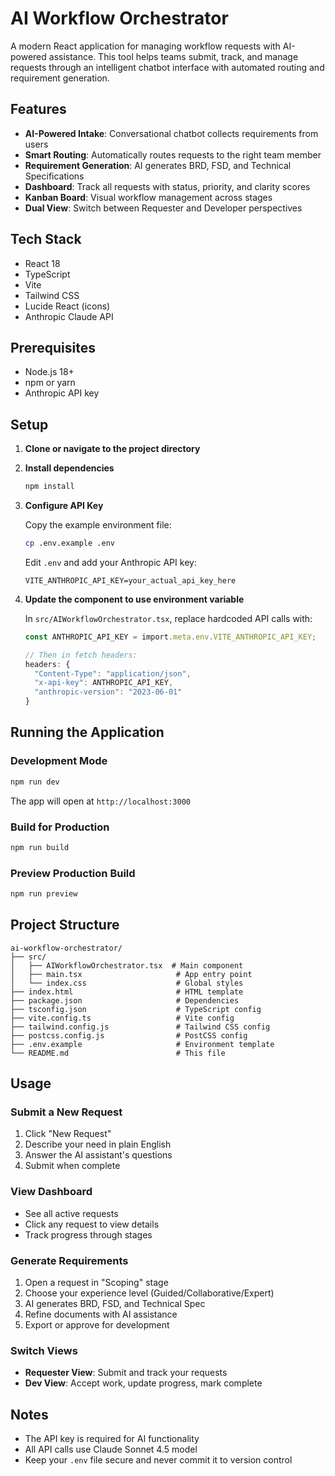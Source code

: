 # AI Workflow Orchestrator

A modern React application for managing workflow requests with AI-powered assistance. This tool helps teams submit, track, and manage requests through an intelligent chatbot interface with automated routing and requirement generation.

## Features

- **AI-Powered Intake**: Conversational chatbot collects requirements from users
- **Smart Routing**: Automatically routes requests to the right team member
- **Requirement Generation**: AI generates BRD, FSD, and Technical Specifications
- **Dashboard**: Track all requests with status, priority, and clarity scores
- **Kanban Board**: Visual workflow management across stages
- **Dual View**: Switch between Requester and Developer perspectives

## Tech Stack

- React 18
- TypeScript
- Vite
- Tailwind CSS
- Lucide React (icons)
- Anthropic Claude API

## Prerequisites

- Node.js 18+
- npm or yarn
- Anthropic API key

## Setup

1. **Clone or navigate to the project directory**

2. **Install dependencies**
   ```bash
   npm install
   ```

3. **Configure API Key**

   Copy the example environment file:
   ```bash
   cp .env.example .env
   ```

   Edit `.env` and add your Anthropic API key:
   ```
   VITE_ANTHROPIC_API_KEY=your_actual_api_key_here
   ```

4. **Update the component to use environment variable**

   In `src/AIWorkflowOrchestrator.tsx`, replace hardcoded API calls with:
   ```typescript
   const ANTHROPIC_API_KEY = import.meta.env.VITE_ANTHROPIC_API_KEY;

   // Then in fetch headers:
   headers: {
     "Content-Type": "application/json",
     "x-api-key": ANTHROPIC_API_KEY,
     "anthropic-version": "2023-06-01"
   }
   ```

## Running the Application

### Development Mode
```bash
npm run dev
```
The app will open at `http://localhost:3000`

### Build for Production
```bash
npm run build
```

### Preview Production Build
```bash
npm run preview
```

## Project Structure

```
ai-workflow-orchestrator/
├── src/
│   ├── AIWorkflowOrchestrator.tsx  # Main component
│   ├── main.tsx                     # App entry point
│   └── index.css                    # Global styles
├── index.html                       # HTML template
├── package.json                     # Dependencies
├── tsconfig.json                    # TypeScript config
├── vite.config.ts                   # Vite config
├── tailwind.config.js               # Tailwind CSS config
├── postcss.config.js                # PostCSS config
├── .env.example                     # Environment template
└── README.md                        # This file
```

## Usage

### Submit a New Request
1. Click "New Request"
2. Describe your need in plain English
3. Answer the AI assistant's questions
4. Submit when complete

### View Dashboard
- See all active requests
- Click any request to view details
- Track progress through stages

### Generate Requirements
1. Open a request in "Scoping" stage
2. Choose your experience level (Guided/Collaborative/Expert)
3. AI generates BRD, FSD, and Technical Spec
4. Refine documents with AI assistance
5. Export or approve for development

### Switch Views
- **Requester View**: Submit and track your requests
- **Dev View**: Accept work, update progress, mark complete

## Notes

- The API key is required for AI functionality
- All API calls use Claude Sonnet 4.5 model
- Keep your `.env` file secure and never commit it to version control
